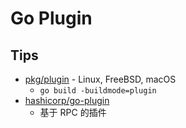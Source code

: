 # Go Plugin
## Tips
* [pkg/plugin](https://golang.org/pkg/plugin) - Linux, FreeBSD, macOS
  * `go build -buildmode=plugin`
* [hashicorp/go-plugin](https://github.com/hashicorp/go-plugin)
  * 基于 RPC 的插件
